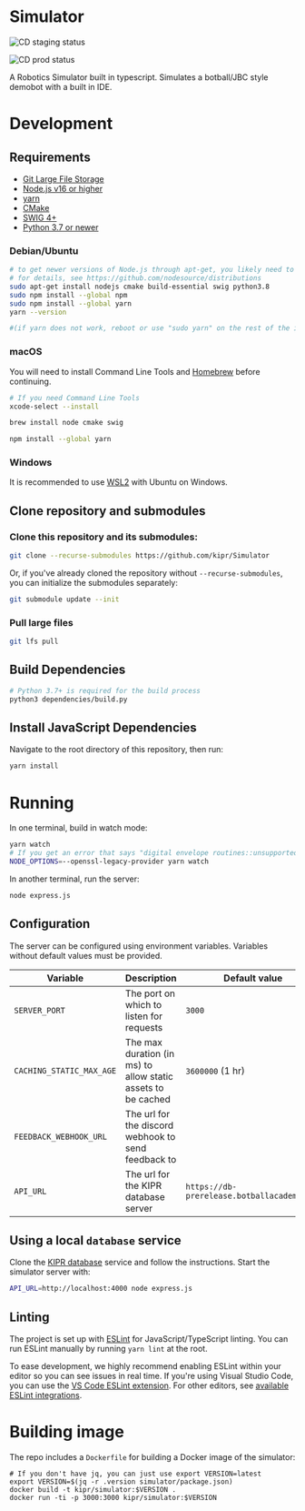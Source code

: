# Simulator

![CD staging status](https://github.com/kipr/simulator/actions/workflows/cd-staging.yml/badge.svg)

![CD prod status](https://github.com/kipr/simulator/actions/workflows/cd-prod.yml/badge.svg)

A Robotics Simulator built in typescript.
Simulates a botball/JBC style demobot with a built in IDE.

# Development

## Requirements
- [Git Large File Storage](https://git-lfs.github.com/)
- [Node.js v16 or higher](https://nodejs.org/)
- [yarn](https://classic.yarnpkg.com/)
- [CMake](https://cmake.org/)
- [SWIG 4+](https://swig.org/)
- [Python 3.7 or newer](https://www.python.org/)

### Debian/Ubuntu
```bash
# to get newer versions of Node.js through apt-get, you likely need to add the correct NodeSource repositories
# for details, see https://github.com/nodesource/distributions
sudo apt-get install nodejs cmake build-essential swig python3.8
sudo npm install --global npm
sudo npm install --global yarn
yarn --version

#(if yarn does not work, reboot or use "sudo yarn" on the rest of the instructions)
```

### macOS

You will need to install Command Line Tools and [Homebrew](https://brew.sh/) before continuing.

```bash
# If you need Command Line Tools
xcode-select --install

brew install node cmake swig

npm install --global yarn
```

### Windows

It is recommended to use [WSL2](https://docs.microsoft.com/en-us/windows/wsl/about) with Ubuntu on Windows.

## Clone repository and submodules

### Clone this repository and its submodules:

```bash
git clone --recurse-submodules https://github.com/kipr/Simulator
```

Or, if you've already cloned the repository without `--recurse-submodules`, you can initialize the submodules separately:

```bash
git submodule update --init
```

### Pull large files

```bash
git lfs pull
```

## Build Dependencies

```bash
# Python 3.7+ is required for the build process
python3 dependencies/build.py
```

## Install JavaScript Dependencies

Navigate to the root directory of this repository, then run:
```bash
yarn install
```

# Running

In one terminal, build in watch mode:
```bash
yarn watch
# If you get an error that says "digital envelope routines::unsupported", use:
NODE_OPTIONS=--openssl-legacy-provider yarn watch
```

In another terminal, run the server:
```bash
node express.js
```

## Configuration

The server can be configured using environment variables. Variables without default values must be provided.

| Variable | Description | Default value |
| -------- | ----------- | ------------- |
| `SERVER_PORT` | The port on which to listen for requests | `3000` |
| `CACHING_STATIC_MAX_AGE` | The max duration (in ms) to allow static assets to be cached | `3600000` (1 hr) |
| `FEEDBACK_WEBHOOK_URL` | The url for the discord webhook to send feedback to | | 
| `API_URL` | The url for the KIPR database server | `https://db-prerelease.botballacademy.org` |

## Using a local `database` service

Clone the [KIPR database](https://github.com/kipr/database) service and follow the instructions. Start the simulator server with:

```sh
API_URL=http://localhost:4000 node express.js
```

## Linting

The project is set up with [ESLint](https://eslint.org/) for JavaScript/TypeScript linting. You can run ESLint manually by running `yarn lint` at the root.

To ease development, we highly recommend enabling ESLint within your editor so you can see issues in real time. If you're using Visual Studio Code, you can use the [VS Code ESLint extension](https://marketplace.visualstudio.com/items?itemName=dbaeumer.vscode-eslint). For other editors, see [available ESLint integrations](https://eslint.org/docs/user-guide/integrations).

# Building image

The repo includes a `Dockerfile` for building a Docker image of the simulator:

```
# If you don't have jq, you can just use export VERSION=latest
export VERSION=$(jq -r .version simulator/package.json)
docker build -t kipr/simulator:$VERSION .
docker run -ti -p 3000:3000 kipr/simulator:$VERSION
```
